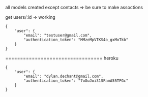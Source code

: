 all models created except contacts => be sure to make assoctions

get users/:id => working


```
{
    "user": {
        "email": "testuser@gmail.com",
        "authentication_token": "MMzeMpVTKS4o_gxMoTkb"
    }
}
```
=================================
heroku
```
{
    "user": {
        "email": "dylan.dechant@gmail.com",
        "authentication_token": "7oGuJoi31SFamA55TFGc"
    }
}
```